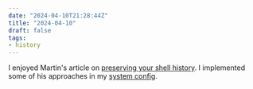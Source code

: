 ```yaml
---
date: "2024-04-10T21:28:44Z"
title: "2024-04-10"
draft: false
tags:
- history
---
```


I enjoyed Martin's article on [preserving your shell history](https://martinheinz.dev/blog/110).
I implemented some of his approaches in my [system config](https://github.com/danielcorin/nix-config/commit/1ac1a1de8aa2b50c3b45751a48faa0f9564dc6ae).
